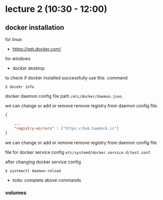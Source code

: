 # lecture 2 (10:30 - 12:00)

## docker installation

for linux
+ https://get.docker.com/
  
for windows 
+ docker desktop


to check if docker installed successfully use this .command
``` console
$ docekr info
```
docker daemon config file path `/etc/docker/daemon.json`.


we can change or add or remove remove registry from daemon config file.

``` json
{

    ...
    "registry-mirrors" : ["https://hub.hamdock.ir"]
}
```
we can change or add or remove remove registry from daemon config file


file for docker service config `etc/systemd/docker.service.d/test.conf`.

after changing docker service config
``` console 
$ systemctl daemon-reload

```

+ todo: complete above commands


### volumes 


### 